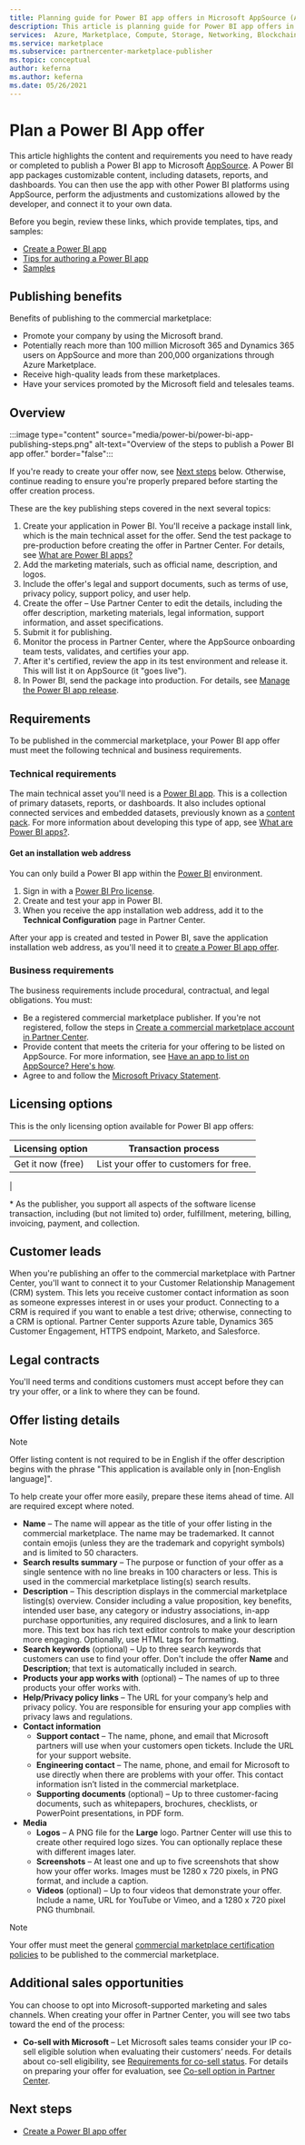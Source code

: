```yaml
---
title: Planning guide for Power BI app offers in Microsoft AppSource (Azure Marketplace)
description: This article is planning guide for Power BI app offers in Microsoft AppSource (Azure Marketplace)
services:  Azure, Marketplace, Compute, Storage, Networking, Blockchain, Security
ms.service: marketplace
ms.subservice: partnercenter-marketplace-publisher
ms.topic: conceptual
author: keferna
ms.author: keferna
ms.date: 05/26/2021
---
```


# Plan a Power BI App offer

This article highlights the content and requirements you need to have ready or completed to publish a Power BI app to Microsoft [AppSource](https://appsource.microsoft.com/). A Power BI app packages customizable content, including datasets, reports, and dashboards. You can then use the app with other Power BI platforms using AppSource, perform the adjustments and customizations allowed by the developer, and connect it to your own data.

Before you begin, review these links, which provide templates, tips, and samples:

- [Create a Power BI app](/power-bi/service-template-apps-create)
- [Tips for authoring a Power BI app](/power-bi/service-template-apps-tips)
- [Samples](/power-bi/service-template-apps-samples)


## Publishing benefits

Benefits of publishing to the commercial marketplace:

- Promote your company by using the Microsoft brand.
- Potentially reach more than 100 million Microsoft 365 and Dynamics 365 users on AppSource and more than 200,000 organizations through Azure Marketplace.
- Receive high-quality leads from these marketplaces.
- Have your services promoted by the Microsoft field and telesales teams.

## Overview

:::image type="content" source="media/power-bi/power-bi-app-publishing-steps.png" alt-text="Overview of the steps to publish a Power BI app offer." border="false":::

If you're ready to create your offer now, see [Next steps](#next-steps) below. Otherwise, continue reading to ensure you're properly prepared before starting the offer creation process.

These are the key publishing steps covered in the next several topics:

1. Create your application in Power BI. You'll receive a package install link, which is the main technical asset for the offer. Send the test package to pre-production before creating the offer in Partner Center. For details, see [What are Power BI apps?](/power-bi/service-template-apps-overview)
2. Add the marketing materials, such as official name, description, and logos.
3. Include the offer's legal and support documents, such as terms of use, privacy policy, support policy, and user help.
4. Create the offer – Use Partner Center to edit the details, including the offer description, marketing materials, legal information, support information, and asset specifications.
5. Submit it for publishing.
6. Monitor the process in Partner Center, where the AppSource onboarding team tests, validates, and certifies your app.
7. After it's certified, review the app in its test environment and release it. This will list it on AppSource (it "goes live").
8. In Power BI, send the package into production. For details, see [Manage the Power BI app release](/power-bi/service-template-apps-create#manage-the-template-app-release).

## Requirements

To be published in the commercial marketplace, your Power BI app offer must meet the following technical and business requirements.

### Technical requirements

The main technical asset you'll need is a [Power BI app](/power-bi/connect-data/service-template-apps-overview). This is a collection of primary datasets, reports, or dashboards. It also includes optional connected services and embedded datasets, previously known as a [content pack](/power-bi/service-organizational-content-pack-introduction). For more information about developing this type of app, see [What are Power BI apps?](/power-bi/connect-data/service-template-apps-overview).

#### Get an installation web address

You can only build a Power BI app within the [Power BI](https://powerbi.microsoft.com/) environment.

1. Sign in with a [Power BI Pro license](/power-bi/service-admin-purchasing-power-bi-pro).
2. Create and test your app in Power BI.
3. When you receive the app installation web address, add it to the **Technical Configuration** page in Partner Center.

After your app is created and tested in Power BI, save the application installation web address, as you'll need it to [create a Power BI app offer](power-bi-app-offer-setup.md).

### Business requirements

The business requirements include procedural, contractual, and legal obligations. You must:

- Be a registered commercial marketplace publisher. If you're not registered, follow the steps in [Create a commercial marketplace account in Partner Center](create-account.md).
- Provide content that meets the criteria for your offering to be listed on AppSource. For more information, see [Have an app to list on AppSource? Here's how](https://appsource.microsoft.com/blogs/have-an-app-to-list-on-appsource-here-s-how).
- Agree to and follow the [Microsoft Privacy Statement](https://privacy.microsoft.com/privacystatement).

## Licensing options

This is the only licensing option available for Power BI app offers:

| Licensing option | Transaction process |
| --- | --- |
| Get it now (free) | List your offer to customers for free. |
|

\* As the publisher, you support all aspects of the software license transaction, including (but not limited to) order, fulfillment, metering, billing, invoicing, payment, and collection.

## Customer leads

When you're publishing an offer to the commercial marketplace with Partner Center, you'll want to connect it to your Customer Relationship Management (CRM) system. This lets you receive customer contact information as soon as someone expresses interest in or uses your product. Connecting to a CRM is required if you want to enable a test drive; otherwise, connecting to a CRM is optional. Partner Center supports Azure table, Dynamics 365 Customer Engagement, HTTPS endpoint, Marketo, and Salesforce.

## Legal contracts

You'll need terms and conditions customers must accept before they can try your offer, or a link to where they can be found.

## Offer listing details

> [!NOTE]
> Offer listing content is not required to be in English if the offer description begins with the phrase "This application is available only in [non-English language]".

To help create your offer more easily, prepare these items ahead of time. All are required except where noted.

- **Name** – The name will appear as the title of your offer listing in the commercial marketplace. The name may be trademarked. It cannot contain emojis (unless they are the trademark and copyright symbols) and is limited to 50 characters.
- **Search results summary** – The purpose or function of your offer as a single sentence with no line breaks in 100 characters or less. This is used in the commercial marketplace listing(s) search results.
- **Description** – This description displays in the commercial marketplace listing(s) overview. Consider including a value proposition, key benefits, intended user base, any category or industry associations, in-app purchase opportunities, any required disclosures, and a link to learn more. This text box has rich text editor controls to make your description more engaging. Optionally, use HTML tags for formatting.
- **Search keywords** (optional) – Up to three search keywords that customers can use to find your offer. Don't include the offer **Name** and **Description**; that text is automatically included in search.
- **Products your app works with** (optional) – The names of up to three products your offer works with.
- **Help/Privacy policy links** – The URL for your company’s help and privacy policy. You are responsible for ensuring your app complies with privacy laws and regulations.
- **Contact information**
  - **Support contact** – The name, phone, and email that Microsoft partners will use when your customers open tickets. Include the URL for your support website.
  - **Engineering contact** – The name, phone, and email for Microsoft to use directly when there are problems with your offer. This contact information isn’t listed in the commercial marketplace.
  - **Supporting documents** (optional) – Up to three customer-facing documents, such as whitepapers, brochures, checklists, or PowerPoint presentations, in PDF form.
- **Media**
    - **Logos** – A PNG file for the **Large** logo. Partner Center will use this to create other required logo sizes. You can optionally replace these with different images later.
    - **Screenshots** – At least one and up to five screenshots that show how your offer works. Images must be 1280 x 720 pixels, in PNG format, and include a caption.
    - **Videos** (optional) – Up to four videos that demonstrate your offer. Include a name, URL for YouTube or Vimeo, and a 1280 x 720 pixel PNG thumbnail.

> [!Note]
> Your offer must meet the general [commercial marketplace certification policies](/legal/marketplace/certification-policies#100-general) to be published to the commercial marketplace.

## Additional sales opportunities

You can choose to opt into Microsoft-supported marketing and sales channels. When creating your offer in Partner Center, you will see two tabs toward the end of the process:

- **Co-sell with Microsoft** – Let Microsoft sales teams consider your IP co-sell eligible solution when evaluating their customers’ needs. For details about co-sell eligibility, see [Requirements for co-sell status](/legal/marketplace/certification-policies). For details on preparing your offer for evaluation, see [Co-sell option in Partner Center](./co-sell-configure.md).

## Next steps

- [Create a Power BI app offer](power-bi-app-offer-setup.md)
